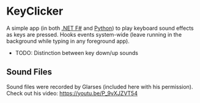 # KeyClicker

A simple app (in both [.NET F#](Program.fs) and [Python](KeyClicker.py)) to play keyboard sound effects as keys are pressed. Hooks events system-wide (leave running in the background while typing in any foreground app).

- TODO: Distinction between key down/up sounds

## Sound Files

Sound files were recorded by Glarses (included here with his permission).
Check out his video: https://youtu.be/P_9vXJZVT54
